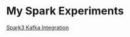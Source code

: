 # My Spark Experiments

[Spark3 Kafka Integration](https://github.com/rangareddy/ranga_spark_experiments/tree/master/spark3-kafka-integration)

